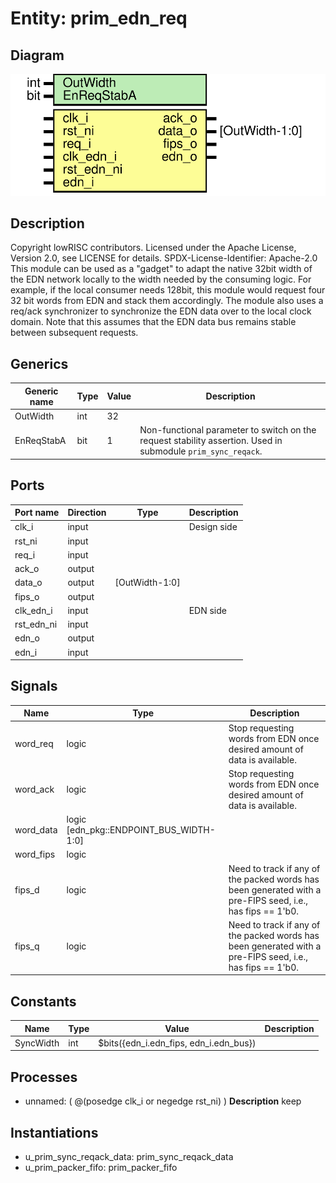 # Entity: prim_edn_req

## Diagram

![Diagram](prim_edn_req.svg "Diagram")
## Description

Copyright lowRISC contributors.
 Licensed under the Apache License, Version 2.0, see LICENSE for details.
 SPDX-License-Identifier: Apache-2.0
 This module can be used as a "gadget" to adapt the native 32bit width of the EDN network
 locally to the width needed by the consuming logic. For example, if the local consumer
 needs 128bit, this module would request four 32 bit words from EDN and stack them accordingly.
 The module also uses a req/ack synchronizer to synchronize the EDN data over to the local
 clock domain. Note that this assumes that the EDN data bus remains stable between subsequent
 requests.
 
## Generics

| Generic name | Type | Value | Description                                                                                                   |
| ------------ | ---- | ----- | ------------------------------------------------------------------------------------------------------------- |
| OutWidth     | int  | 32    |                                                                                                               |
| EnReqStabA   | bit  | 1     | Non-functional parameter to switch on the request stability assertion. Used in submodule `prim_sync_reqack`.  |
## Ports

| Port name  | Direction | Type           | Description |
| ---------- | --------- | -------------- | ----------- |
| clk_i      | input     |                | Design side |
| rst_ni     | input     |                |             |
| req_i      | input     |                |             |
| ack_o      | output    |                |             |
| data_o     | output    | [OutWidth-1:0] |             |
| fips_o     | output    |                |             |
| clk_edn_i  | input     |                | EDN side    |
| rst_edn_ni | input     |                |             |
| edn_o      | output    |                |             |
| edn_i      | input     |                |             |
## Signals

| Name      | Type                                    | Description                                                                                                |
| --------- | --------------------------------------- | ---------------------------------------------------------------------------------------------------------- |
| word_req  | logic                                   | Stop requesting words from EDN once desired amount of data is available.                                   |
| word_ack  | logic                                   | Stop requesting words from EDN once desired amount of data is available.                                   |
| word_data | logic [edn_pkg::ENDPOINT_BUS_WIDTH-1:0] |                                                                                                            |
| word_fips | logic                                   |                                                                                                            |
| fips_d    | logic                                   | Need to track if any of the packed words has been generated with a pre-FIPS seed, i.e., has fips == 1'b0.  |
| fips_q    | logic                                   | Need to track if any of the packed words has been generated with a pre-FIPS seed, i.e., has fips == 1'b0.  |
## Constants

| Name      | Type | Value                                  | Description |
| --------- | ---- | -------------------------------------- | ----------- |
| SyncWidth | int  | $bits({edn_i.edn_fips, edn_i.edn_bus}) |             |
## Processes
- unnamed: ( @(posedge clk_i or negedge rst_ni) )
**Description**
keep

## Instantiations

- u_prim_sync_reqack_data: prim_sync_reqack_data
- u_prim_packer_fifo: prim_packer_fifo
